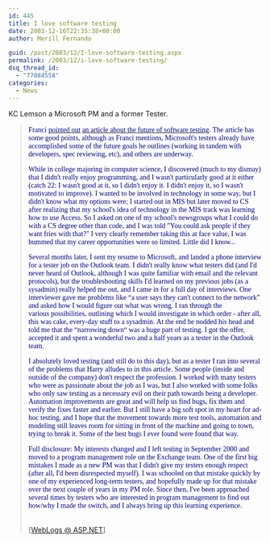 ```yaml
---
id: 445
title: I love software testing
date: 2003-12-16T22:35:38+00:00
author: Merill Fernando

guid: /post/2003/12/I-love-software-testing.aspx
permalink: /2003/12/i-love-software-testing/
dsq_thread_id:
  - "77884558"
categories:
  - News
---
```

<body xmlns="http://www.w3.org/1999/xhtml">
    <div class="Section1">
        <p>
            KC Lemson a Microsoft PM and a former Tester.
        </p>
        <blockquote style='margin-top:5.0pt;margin-bottom:5.0pt'> 
        <p>
            <font color="navy"><span style='; font-family:Verdana;color:navy'>Franci</span></font> <a href="http://weblogs.asp.net/francip/posts/43727.aspx" title="http://weblogs.asp.net/francip/posts/43727.aspx"><span style=';font-family:Verdana; color:navy'>pointed
            out</span></a><font color="navy"><span style=';font-family:Verdana;color:navy'>&#160;</span></font><a href="http://www.stickyminds.com/sitewide.asp?Function=WEEKLYCOLUMN&amp;ObjectId=6887" title="http://www.stickyminds.com/sitewide.asp?Function=WEEKLYCOLUMN&amp;ObjectId=6887"><font color="navy"><span style=';font-family:Verdana; color:navy'>an
            article about the future of software testing</span></font></a><font color="navy"><span style=';font-family:Verdana; color:navy'>.&#160;The
            article has some good points, although as Franci mentions, Microsoft's testers already
            have accomplished some of the future goals he outlines (working in tandem with developers,
            spec reviewing, etc), and others are underway.</span></font>
        </p>
        <p>
            <font color="navy"><span style='; font-family:Verdana;color:navy'>While in college
            majoring in computer science, I discovered (much to my dismay) that I didn't really
            enjoy programming, and I wasn't particularly good at it either (catch 22: I wasn't
            good at it, so I didn't enjoy it. I didn't enjoy it, so I wasn't motivated to improve).
            I wanted to be involved in technology in some way, but I didn't know what my options
            were; I started out in MIS but later moved to CS after realizing that my school's
            idea of technology in the MIS track was learning how to use Access. So I asked on
            one of my school's newsgroups what I could do with a CS degree other than code, and
            I was told "You could ask people if they want fries with that?" I very clearly remember
            taking this at face value, I was bummed that my career opportunities were so limited.
            Little did I know...</span></font>
        </p>
        <p>
            <font color="navy"><span style='; font-family:Verdana;color:navy'>Several months later,
            I sent my resume to Microsoft, and landed a phone interview for a tester job on the
            Outlook team. I didn't really know what testers did (and I'd never heard of Outlook,
            although I was quite familiar with email and the relevant protocols), but the troubleshooting
            skills I'd learned on my previous jobs (as a sysadmin) really helped me out, and I
            came in for a full day of interviews. One interviewer gave me problems like &ldquo;a
            user says they can't connect to the network&rdquo; and asked how I would&#160;figure
            out what was wrong. I ran through the various&#160;possibilities, outlining which
            I would&#160;investigate in which order - after all, this was cake, every-day stuff
            to a sysadmin.&#160;At the end he nodded his head and told me that the &ldquo;narrowing
            down&ldquo; was a huge part of testing. I got the offer, accepted it and spent a wonderful
            two and a half years as a tester in the Outlook team.</span></font>
        </p>
        <p>
            <font color="navy"><span style='; font-family:Verdana;color:navy'>I absolutely loved
            testing (and still do to this day), but as a tester I ran into several of the problems
            that Harry alludes to in this article. Some people (inside and outside of the company)
            don't respect the profession. I worked with many testers who were as passionate about
            the job as I was,&#160;but I also worked with some folks who only saw testing as a
            necessary evil on their path towards being a developer. Automation improvements are
            great and will help us find bugs, fix them and verify the fixes faster and earlier.
            But I still have a big soft spot in my heart for ad-hoc testing, and I hope that the
            movement towards more test tools, automation and modeling still leaves room for sitting
            in front of the machine and going to town, trying to break it. Some of the best bugs
            I ever found were found that way.</span></font>
        </p>
        <p>
            <font color="navy"><span style='; font-family:Verdana;color:navy'>Full disclosure:
            My interests changed and I left testing in September 2000 and moved to a program management
            role on the Exchange team. One of the first big mistakes I made as a new PM was that
            I didn't give my testers enough respect (after all, I'd been disrespected myself).
            I was schooled on that mistake quickly by one of my experienced long-term testers,
            and hopefully made up for that mistake over the next couple of years in my PM role.
            Since then, I've been approached several times by testers who are interested in program
            management to find out how/why I made the switch, and I always bring up this learning
            experience.</span></font>
        </p>
        <p class="MsoNormal">
            <br />
            [<a href="http://weblogs.asp.net/kclemson/posts/43739.aspx">WebLogs @ ASP.NET</a>]
        </p>
        </blockquote>
    </div>
</body>